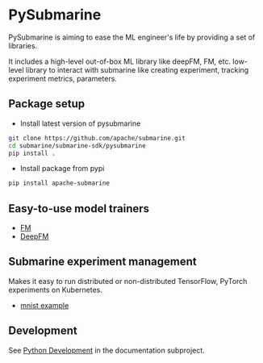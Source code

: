 <!---
  Licensed under the Apache License, Version 2.0 (the "License");
  you may not use this file except in compliance with the License.
  You may obtain a copy of the License at

   http://www.apache.org/licenses/LICENSE-2.0

  Unless required by applicable law or agreed to in writing, software
  distributed under the License is distributed on an "AS IS" BASIS,
  WITHOUT WARRANTIES OR CONDITIONS OF ANY KIND, either express or implied.
  See the License for the specific language governing permissions and
  limitations under the License. See accompanying LICENSE file.
-->

# PySubmarine

PySubmarine is aiming to ease the ML engineer's life by providing a set of libraries.

It includes a high-level out-of-box ML library like deepFM, FM, etc.
low-level library to interact with submarine like creating experiment,
tracking experiment metrics, parameters.

## Package setup

- Install latest version of pysubmarine

```bash
git clone https://github.com/apache/submarine.git
cd submarine/submarine-sdk/pysubmarine
pip install .
```

- Install package from pypi

```bash
pip install apache-submarine
```

## Easy-to-use model trainers

- [FM](https://github.com/apache/submarine/tree/master/submarine-sdk/pysubmarine/example/tensorflow/fm)
- [DeepFM](https://github.com/apache/submarine/tree/master/submarine-sdk/pysubmarine/example/tensorflow/deepfm)

## Submarine experiment management

Makes it easy to run distributed or non-distributed TensorFlow, PyTorch experiments on Kubernetes.

- [mnist example](https://github.com/apache/submarine/tree/master/submarine-sdk/pysubmarine/example/submarine_experiment_sdk.ipynb)

## Development

See [Python Development](https://github.com/apache/submarine/blob/master/website/docs/userDocs/submarine-sdk/pysubmarine/development.md) in the documentation subproject.
